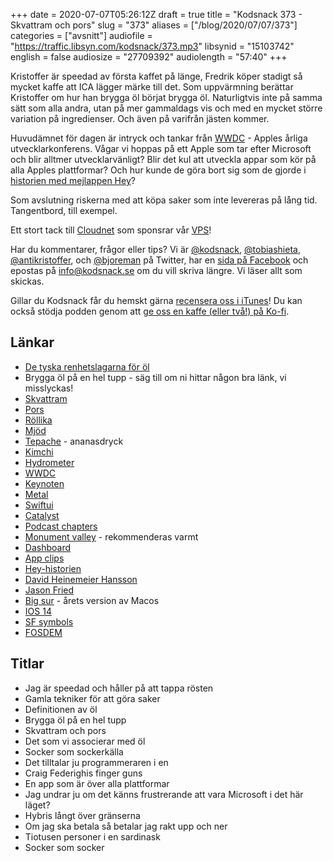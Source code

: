 +++
date = 2020-07-07T05:26:12Z
draft = true
title = "Kodsnack 373 - Skvattram och pors"
slug = "373"
aliases = ["/blog/2020/07/07/373"]
categories = ["avsnitt"]
audiofile = "https://traffic.libsyn.com/kodsnack/373.mp3"
libsynid = "15103742"
english = false
audiosize = "27709392"
audiolength = "57:40" 
+++

Kristoffer är speedad av första kaffet på länge, Fredrik köper stadigt så mycket kaffe att ICA lägger märke till det. Som uppvärmning berättar Kristoffer om hur han brygga öl börjat brygga öl. Naturligtvis inte på samma sätt som alla andra, utan på mer gammaldags vis och med en mycket större variation på ingredienser. Och även på varifrån jästen kommer.

Huvudämnet för dagen är intryck och tankar från [WWDC](https://developer.apple.com/videos/wwdc2020) - Apples årliga utvecklarkonferens. Vågar vi hoppas på ett Apple som tar efter Microsoft och blir alltmer utvecklarvänligt? Blir det kul att utveckla appar som kör på alla Apples plattformar? Och hur kunde de göra bort sig som de gjorde i [historien med mejlappen Hey](https://www.theverge.com/2020/6/22/21299814/apple-app-store-policies-ios-bug-fixes-approval-dispute-appeal)?

Som avslutning riskerna med att köpa saker som inte levereras på lång tid. Tangentbord, till exempel.

Ett stort tack till [Cloudnet](http://www.cloudnet.se) som sponsrar vår [VPS](http://en.wikipedia.org/wiki/Virtual_private_server)!

Har du kommentarer, frågor eller tips? Vi är [@kodsnack](https://www.twitter.com/kodsnack), [@tobiashieta](https://www.twitter.com/tobiashieta), [@antikristoffer](https://www.twitter.com/antikristoffer), och [@bjoreman](https://www.twitter.com/bjoreman) på Twitter, har en [sida på Facebook](https://www.facebook.com/kodsnack) och epostas på [info@kodsnack.se](mailto:info@kodsnack.se) om du vill skriva längre. Vi läser allt som skickas.

Gillar du Kodsnack får du hemskt gärna [recensera oss i iTunes](http://itunes.apple.com/se/podcast/kodsnack/id561631498?l=en)! Du kan också stödja podden genom att <a href="https://ko-fi.com/kodsnack" rel="payment">ge oss en kaffe (eller två!) på Ko-fi</a>.

## Länkar ##
* [De tyska renhetslagarna för öl](https://en.wikipedia.org/wiki/Reinheitsgebot)
* Brygga öl på en hel tupp - säg till om ni hittar någon bra länk, vi misslyckas!
* [Skvattram](http://linnaeus.nrm.se/flora/di/erica/rhodo/rhodtom.html)
* [Pors](http://linnaeus.nrm.se/flora/di/myrica/myric/myrigal.html)
* [Röllika](http://linnaeus.nrm.se/flora/di/astera/achil/achimil.html)
* [Mjöd](https://sv.wikipedia.org/wiki/Mj%C3%B6d)
* [Tepache](https://sv.wikipedia.org/wiki/Tepache) - ananasdryck
* [Kimchi](https://en.wikipedia.org/wiki/Kimchi)
* [Hydrometer](https://sv.wikipedia.org/wiki/Hydrometer)
* [WWDC](https://developer.apple.com/videos/wwdc2020)
* [Keynoten](https://developer.apple.com/videos/play/wwdc2020/101/)
* [Metal](https://developer.apple.com/metal/)
* [Swiftui](https://developer.apple.com/documentation/swiftui)
* [Catalyst](https://developer.apple.com/mac-catalyst/)
* [Podcast chapters](https://chaptersapp.com/)
* [Monument valley](https://en.wikipedia.org/wiki/Monument_Valley_%28video_game%29) - rekommenderas varmt
* [Dashboard](https://en.wikipedia.org/wiki/Dashboard_%28macOS%29)
* [App clips](https://en.wikipedia.org/wiki/IOS_14#App_Clips)
* [Hey-historien](https://www.theverge.com/2020/6/22/21299814/apple-app-store-policies-ios-bug-fixes-approval-dispute-appeal)
* [David Heinemeier Hansson](https://en.wikipedia.org/wiki/David_Heinemeier_Hansson)
* [Jason Fried](https://en.wikipedia.org/wiki/Basecamp_%28company%29)
* [Big sur](https://en.wikipedia.org/wiki/MacOS_Big_Sur) - årets version av Macos
* [IOS 14](https://en.wikipedia.org/wiki/IOS_14)
* [SF symbols](https://developer.apple.com/design/human-interface-guidelines/sf-symbols/overview/)
* [FOSDEM](https://fosdem.org/2020/)

## Titlar ##
* Jag är speedad och håller på att tappa rösten
* Gamla tekniker för att göra saker
* Definitionen av öl
* Brygga öl på en hel tupp
* Skvattram och pors
* Det som vi associerar med öl
* Socker som sockerkälla
* Det tilltalar ju programmeraren i en
* Craig Federighis finger guns
* En app som är över alla plattformar
* Jag undrar ju om det känns frustrerande att vara Microsoft i det här läget?
* Hybris långt över gränserna
* Om jag ska betala så betalar jag rakt upp och ner
* Tiotusen personer i en sardinask
* Socker som socker